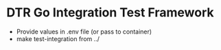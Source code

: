 # DTR Go Integration Test Framework

* Provide values in .env file (or pass to container)
* make test-integration from ../
